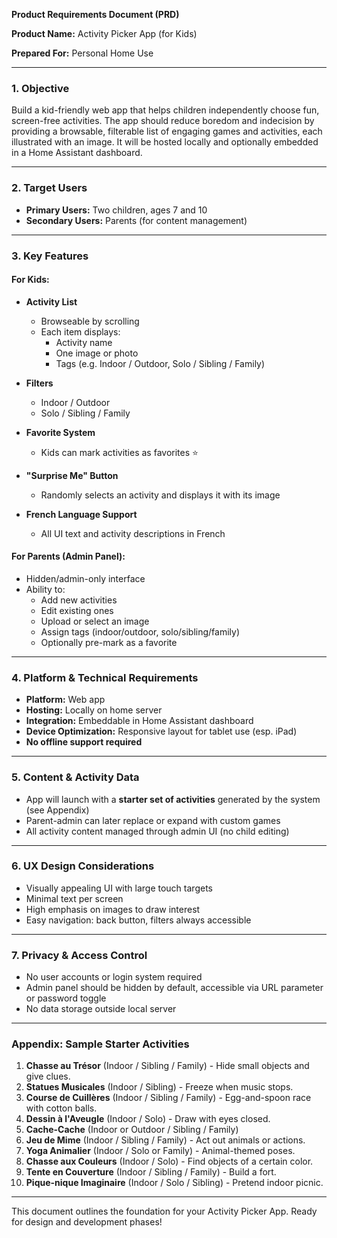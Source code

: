 **Product Requirements Document (PRD)**

**Product Name:** Activity Picker App (for Kids)

**Prepared For:** Personal Home Use

---

### **1. Objective**
Build a kid-friendly web app that helps children independently choose fun, screen-free activities. The app should reduce boredom and indecision by providing a browsable, filterable list of engaging games and activities, each illustrated with an image. It will be hosted locally and optionally embedded in a Home Assistant dashboard.

---

### **2. Target Users**
- **Primary Users:** Two children, ages 7 and 10
- **Secondary Users:** Parents (for content management)

---

### **3. Key Features**

#### **For Kids:**
- **Activity List**
  - Browseable by scrolling
  - Each item displays:
    - Activity name
    - One image or photo
    - Tags (e.g. Indoor / Outdoor, Solo / Sibling / Family)

- **Filters**
  - Indoor / Outdoor
  - Solo / Sibling / Family

- **Favorite System**
  - Kids can mark activities as favorites ⭐

- **"Surprise Me" Button**
  - Randomly selects an activity and displays it with its image

- **French Language Support**
  - All UI text and activity descriptions in French

#### **For Parents (Admin Panel):**
- Hidden/admin-only interface
- Ability to:
  - Add new activities
  - Edit existing ones
  - Upload or select an image
  - Assign tags (indoor/outdoor, solo/sibling/family)
  - Optionally pre-mark as a favorite

---

### **4. Platform & Technical Requirements**
- **Platform:** Web app
- **Hosting:** Locally on home server
- **Integration:** Embeddable in Home Assistant dashboard
- **Device Optimization:** Responsive layout for tablet use (esp. iPad)
- **No offline support required**

---

### **5. Content & Activity Data**
- App will launch with a **starter set of activities** generated by the system (see Appendix)
- Parent-admin can later replace or expand with custom games
- All activity content managed through admin UI (no child editing)

---

### **6. UX Design Considerations**
- Visually appealing UI with large touch targets
- Minimal text per screen
- High emphasis on images to draw interest
- Easy navigation: back button, filters always accessible

---

### **7. Privacy & Access Control**
- No user accounts or login system required
- Admin panel should be hidden by default, accessible via URL parameter or password toggle
- No data storage outside local server


---

### **Appendix: Sample Starter Activities**
1. **Chasse au Trésor** (Indoor / Sibling / Family) - Hide small objects and give clues.
2. **Statues Musicales** (Indoor / Sibling) - Freeze when music stops.
3. **Course de Cuillères** (Indoor / Sibling / Family) - Egg-and-spoon race with cotton balls.
4. **Dessin à l'Aveugle** (Indoor / Solo) - Draw with eyes closed.
5. **Cache-Cache** (Indoor or Outdoor / Sibling / Family)
6. **Jeu de Mime** (Indoor / Sibling / Family) - Act out animals or actions.
7. **Yoga Animalier** (Indoor / Solo or Family) - Animal-themed poses.
8. **Chasse aux Couleurs** (Indoor / Solo) - Find objects of a certain color.
9. **Tente en Couverture** (Indoor / Sibling / Family) - Build a fort.
10. **Pique-nique Imaginaire** (Indoor / Solo / Sibling) - Pretend indoor picnic.

---

This document outlines the foundation for your Activity Picker App. Ready for design and development phases!

